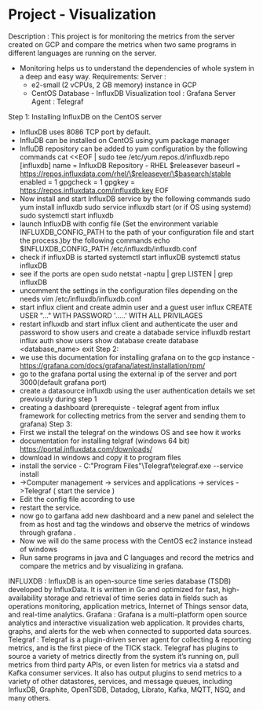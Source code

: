 # Project - Visualization
Description : This project is for monitoring the metrics from the server created on GCP and compare the metrics when two same programs in different languages are running on the server.
- Monitoring helps us to understand the dependencies of whole system in a deep and easy way.
Requirements: 
Server :
  - e2-small (2 vCPUs, 2 GB memory) instance in GCP
  - CentOS 
Database - InfluxDB
Visualization tool : Grafana
Server Agent : Telegraf

Step 1:
Installing InfluxDB on the CentOS server
- InfluxDB uses 8086 TCP port by default.
- InfluDB can be installed on CentOS using yum package manager
- InfluDB repository can be added to yum configuration by the following commands
    cat <<EOF | sudo tee /etc/yum.repos.d/influxdb.repo
    [influxdb]
    name = InfluxDB Repository - RHEL \$releasever
    baseurl = https://repos.influxdata.com/rhel/\$releasever/\$basearch/stable
    enabled = 1
    gpgcheck = 1
    gpgkey = https://repos.influxdata.com/influxdb.key
    EOF
- Now install and start InfluxDB service by the following commands
    sudo yum install influxdb
    sudo service influxdb start    (or if OS using systemd) sudo systemctl start influxdb
- launch InfluxDB with config file (Set the environment variable INFLUXDB_CONFIG_PATH to the path of   your configuration file and start the process.)by the following commands
    echo $INFLUXDB_CONFIG_PATH
    /etc/influxdb/influxdb.conf
- check if influxDB is started
    systemctl start influxDB
    systemctl status influxDB
- see if the ports are open
    sudo netstat -naptu | grep LISTEN | grep influxDB
- uncomment the settings in the configuration files depending on the needs
    vim /etc/influxdb/influxdb.conf
- start influx client and create admin user and a guest user
    influx
    CREATE USER "..."  WITH PASSWORD '.....' WITH ALL PRIVILAGES
- restart influxdb and start influx client and authenticate the user and password to show users and     create a databade
    service influxdb restart
    influx
    auth <user> <password>
    show users
    show database
    create database <database_name>
    exit
 Step 2:
 - we use this documentation for installing grafana on to the gcp instance                                 -  https://grafana.com/docs/grafana/latest/installation/rpm/
- go to the grafana portal using the external ip of the server and port 3000(default grafana port)
- create a datasource influxdb using the user authentication details we set previously during step 1
- creating a dashboard (prerequiste - telegraf agent from influx framework for collecting metrics       from the server and sending them to grafana)
Step 3:
 - First we install the telegraf on the windows OS and see how it works
 - documentation for installing telgraf (windows 64 bit)
    https://portal.influxdata.com/downloads/
 - download in windows and copy it to program files 
 - install the service - C:\"Program Files"\Telegraf\telegraf.exe --service install
 - ->Computer management -> services and applications -> services ->Telegraf ( start the service )
 - Edit the config file according to use
 - restart the service.
 - now go to garfana add new dashboard and a new panel and selelect the from as host and tag the        windows and observe the metrics of windows through grafana  .
 - Now we will do the same process with the CentOS ec2 instance instead of windows
 - Run same programs in java and C languages and record the metrics and compare the metrics and by      visualizing in grafana.

INFLUXDB : InfluxDB is an open-source time series database (TSDB) developed by InfluxData. It is written in Go and optimized for fast, high-availability storage and retrieval of time series data in fields such as operations monitoring, application metrics, Internet of Things sensor data, and real-time analytics.
Grafana : Grafana is a multi-platform open source analytics and interactive visualization web application. It provides charts, graphs, and alerts for the web when connected to supported data sources.
Telegraf : 
Telegraf is a plugin-driven server agent for collecting & reporting metrics, and is the first piece of the TICK stack. Telegraf has plugins to source a variety of metrics directly from the system it’s running on, pull metrics from third party APIs, or even listen for metrics via a statsd and Kafka consumer services. It also has output plugins to send metrics to a variety of other datastores, services, and message queues, including InfluxDB, Graphite, OpenTSDB, Datadog, Librato, Kafka, MQTT, NSQ, and many others.
